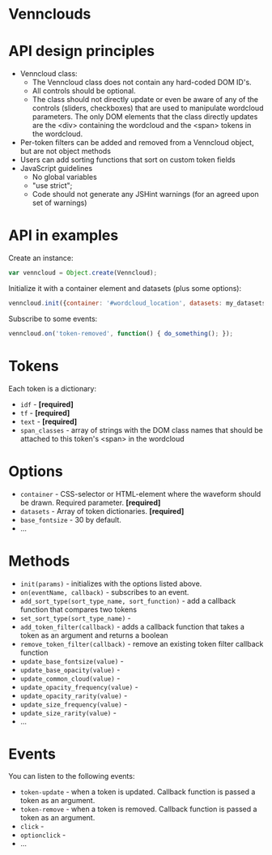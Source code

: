 Vennclouds
==========

API design principles
=====================

  * Venncloud class:
    * The Venncloud class does not contain any hard-coded DOM ID's.
    * All controls should be optional.
    * The class should not directly update or even be aware of any of the controls (sliders, checkboxes) that are used to manipulate wordcloud parameters. The only DOM elements that the class directly updates are the \<div> containing the wordcloud and the \<span> tokens in the wordcloud.
  * Per-token filters can be added and removed from a Venncloud object, but are not object methods
  * Users can add sorting functions that sort on custom token fields
  * JavaScript guidelines
    * No global variables
    * "use strict";
    * Code should not generate any JSHint warnings (for an agreed upon set of warnings)


API in examples
===============

Create an instance:

```javascript
var venncloud = Object.create(Venncloud);
```

Initialize it with a container element and datasets (plus some options):

```javascript
venncloud.init({container: '#wordcloud_location', datasets: my_datasets});
```

Subscribe to some events:

```javascript
venncloud.on('token-removed', function() { do_something(); });
```


Tokens
======

Each token is a dictionary:
  * `idf` - **[required]**
  * `tf` - **[required]**
  * `text` - **[required]**
  * `span_classes` - array of strings with the DOM class names that should be attached to this token's \<span> in the wordcloud


Options
=======

  * `container` - CSS-selector or HTML-element where the waveform
    should be drawn. Required parameter. **[required]**
  * `datasets` - Array of token dictionaries. **[required]**
  * `base_fontsize` - 30 by default.
  * ...


Methods
=======

  * `init(params)` - initializes with the options listed above.
  * `on(eventName, callback)` - subscribes to an event.
  * `add_sort_type(sort_type_name, sort_function)` - add a callback function that compares two tokens
  * `set_sort_type(sort_type_name)` -
  * `add_token_filter(callback)` - adds a callback function that takes a token as an argument and returns a boolean
  * `remove_token_filter(callback)` - remove an existing token filter callback function
  * `update_base_fontsize(value)` -
  * `update_base_opacity(value)` -
  * `update_common_cloud(value)` -
  * `update_opacity_frequency(value)` -
  * `update_opacity_rarity(value)` -
  * `update_size_frequency(value)` -
  * `update_size_rarity(value)` -
  * ...

Events
======

You can listen to the following events:

  * `token-update` - when a token is updated. Callback function is passed a token as an argument.
  * `token-remove` - when a token is removed. Callback function is passed a token as an argument.
  * `click` - 
  * `optionclick` - 
  * ...
